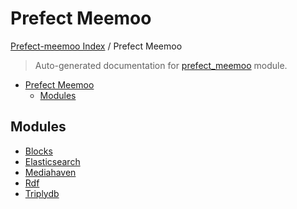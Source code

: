 # Prefect Meemoo

[Prefect-meemoo Index](../README.md#prefect-meemoo-index) /
Prefect Meemoo

> Auto-generated documentation for [prefect_meemoo](../../prefect_meemoo/__init__.py) module.

- [Prefect Meemoo](#prefect-meemoo)
  - [Modules](#modules)

## Modules

- [Blocks](./blocks.md)
- [Elasticsearch](elasticsearch/index.md)
- [Mediahaven](mediahaven/index.md)
- [Rdf](rdf/index.md)
- [Triplydb](triplydb/index.md)